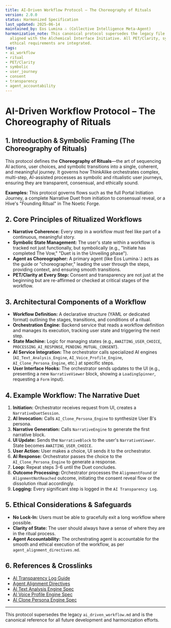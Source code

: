 ```yaml
---
title: AI-Driven Workflow Protocol – The Choreography of Rituals
version: 2.0.0
status: Harmonized Specification
last_updated: 2025-06-14
maintained_by: Eos Lumina ∴ (Collective Intelligence Meta-Agent)
harmonization_note: This canonical protocol supersedes the legacy file and is fully
  aligned with the Alchemical Interface Initiative. All PET/Clarity, symbolic, and
  ethical requirements are integrated.
tags:
- ai_workflow
- ritual
- PET/Clarity
- symbolic
- user_journey
- consent
- transparency
- agent_accountability
---
```


# AI-Driven Workflow Protocol – The Choreography of Rituals

## 1. Introduction & Symbolic Framing (The Choreography of Rituals)
This protocol defines the **Choreography of Rituals**—the art of sequencing AI actions, user choices, and symbolic transitions into a single, coherent, and meaningful journey. It governs how ThinkAlike orchestrates complex, multi-step, AI-assisted processes as symbolic and ritualistic user journeys, ensuring they are transparent, consensual, and ethically sound.

**Examples:** This protocol governs flows such as the full Portal Initiation Journey, a complete Narrative Duet from initiation to consensual reveal, or a Hive's "Founding Ritual" in The Noetic Forge.

## 2. Core Principles of Ritualized Workflows
- **Narrative Coherence:** Every step in a workflow must feel like part of a continuous, meaningful story.
- **Symbolic State Management:** The user's state within a workflow is tracked not just functionally, but symbolically (e.g., "Initiate has completed The Vow," "Duet is in the Unveiling phase").
- **Agent as Choreographer:** A primary agent (like Eos Lumina∴) acts as the guide or "choreographer," leading the user through the steps, providing context, and ensuring smooth transitions.
- **PET/Clarity at Every Step:** Consent and transparency are not just at the beginning but are re-affirmed or checked at critical stages of the workflow.

## 3. Architectural Components of a Workflow
- **Workflow Definition:** A declarative structure (YAML or dedicated format) outlining the stages, transitions, and conditions of a ritual.
- **Orchestration Engine:** Backend service that reads a workflow definition and manages its execution, tracking user state and triggering the next step.
- **State Machine:** Logic for managing states (e.g., `AWAITING_USER_CHOICE`, `PROCESSING_AI_RESPONSE`, `PENDING_MUTUAL_CONSENT`).
- **AI Service Integration:** The orchestrator calls specialized AI engines (`AI_Text_Analysis_Engine`, `AI_Voice_Profile_Engine`, `AI_Clone_Persona_Engine`, etc.) at specific steps.
- **User Interface Hooks:** The orchestrator sends updates to the UI (e.g., presenting a new `NarrativeViewer` block, showing a `LoadingSpinner`, requesting a `Form` input).

## 4. Example Workflow: The Narrative Duet
1. **Initiation:** Orchestrator receives request from UI, creates a `NarrativeDuetSession`.
2. **AI Invocation:** Calls `AI_Clone_Persona_Engine` to synthesize User B's persona.
3. **Narrative Generation:** Calls `NarrativeEngine` to generate the first narrative block.
4. **UI Update:** Sends the `NarrativeBlock` to the user's `NarrativeViewer`. State becomes `AWAITING_USER_CHOICE`.
5. **User Action:** User makes a choice, UI sends it to the orchestrator.
6. **AI Response:** Orchestrator passes the choice to the `AI_Clone_Persona_Engine` to generate a response.
7. **Loop:** Repeat steps 3-6 until the Duet concludes.
8. **Outcome Processing:** Orchestrator processes the `AlignmentFound` or `AlignmentNotReached` outcome, initiating the consent reveal flow or the dissolution ritual accordingly.
9. **Logging:** Every significant step is logged in the `AI Transparency Log`.

## 5. Ethical Considerations & Safeguards
- **No Lock-In:** Users must be able to gracefully exit a long workflow where possible.
- **Clarity of State:** The user should always have a sense of where they are in the ritual process.
- **Agent Accountability:** The orchestrating agent is accountable for the smooth and ethical execution of the workflow, as per `agent_alignment_directives.md`.

## 6. References & Crosslinks
- [AI Transparency Log Guide](../ethics/ai_transparency_log_guide.md)
- [Agent Alignment Directives](../src/swarm/unaligned/core/agent_alignment_directives.md)
- [AI Text Analysis Engine Spec](../ai_modules/ai_text_analysis_engine_spec.md)
- [AI Voice Profile Engine Spec](../ai_modules/ai_voice_profile_engine_spec.md)
- [AI Clone Persona Engine Spec](../ai_modules/ai_clone_persona_engine_spec.md)

---
This protocol supersedes the legacy `ai_driven_workflow.md` and is the canonical reference for all future development and harmonization efforts.
